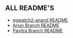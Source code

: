 ## ALL README'S

- [pgwatch2-anand README](https://github.com/ml-agg08/pgwatch2--enhancements/blob/main/pgwatch2-anand/README.md)
- [Arjun Branch README](https://github.com/ml-agg08/pgwatch2--enhancements/blob/arjun/README.md)
- [Pavitra Branch README](https://github.com/ml-agg08/pgwatch2--enhancements/blob/Pavitra/README.md)
